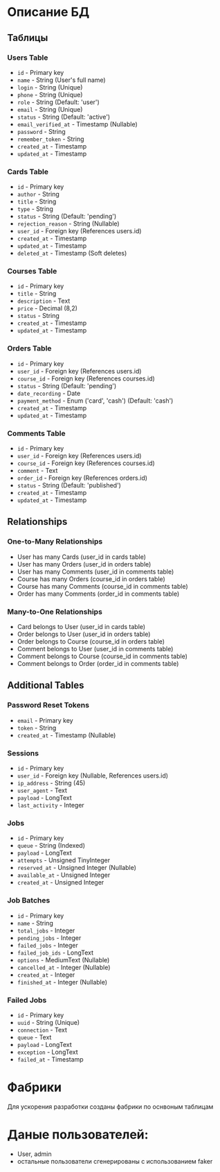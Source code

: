 
# Описание БД

## Таблицы

### Users Table
- `id` - Primary key
- `name` - String (User's full name)
- `login` - String (Unique)
- `phone` - String (Unique)
- `role` - String (Default: 'user')
- `email` - String (Unique)
- `status` - String (Default: 'active')
- `email_verified_at` - Timestamp (Nullable)
- `password` - String
- `remember_token` - String
- `created_at` - Timestamp
- `updated_at` - Timestamp

### Cards Table
- `id` - Primary key
- `author` - String
- `title` - String
- `type` - String
- `status` - String (Default: 'pending')
- `rejection_reason` - String (Nullable)
- `user_id` - Foreign key (References users.id)
- `created_at` - Timestamp
- `updated_at` - Timestamp
- `deleted_at` - Timestamp (Soft deletes)

### Courses Table
- `id` - Primary key
- `title` - String
- `description` - Text
- `price` - Decimal (8,2)
- `status` - String
- `created_at` - Timestamp
- `updated_at` - Timestamp

### Orders Table
- `id` - Primary key
- `user_id` - Foreign key (References users.id)
- `course_id` - Foreign key (References courses.id)
- `status` - String (Default: 'pending')
- `date_recording` - Date
- `payment_method` - Enum ('card', 'cash') (Default: 'cash')
- `created_at` - Timestamp
- `updated_at` - Timestamp

### Comments Table
- `id` - Primary key
- `user_id` - Foreign key (References users.id)
- `course_id` - Foreign key (References courses.id)
- `comment` - Text
- `order_id` - Foreign key (References orders.id)
- `status` - String (Default: 'published')
- `created_at` - Timestamp
- `updated_at` - Timestamp

## Relationships

### One-to-Many Relationships
- User has many Cards (user_id in cards table)
- User has many Orders (user_id in orders table)
- User has many Comments (user_id in comments table)
- Course has many Orders (course_id in orders table)
- Course has many Comments (course_id in comments table)
- Order has many Comments (order_id in comments table)

### Many-to-One Relationships
- Card belongs to User (user_id in cards table)
- Order belongs to User (user_id in orders table)
- Order belongs to Course (course_id in orders table)
- Comment belongs to User (user_id in comments table)
- Comment belongs to Course (course_id in comments table)
- Comment belongs to Order (order_id in comments table)

## Additional Tables

### Password Reset Tokens
- `email` - Primary key
- `token` - String
- `created_at` - Timestamp (Nullable)

### Sessions
- `id` - Primary key
- `user_id` - Foreign key (Nullable, References users.id)
- `ip_address` - String (45)
- `user_agent` - Text
- `payload` - LongText
- `last_activity` - Integer

### Jobs
- `id` - Primary key
- `queue` - String (Indexed)
- `payload` - LongText
- `attempts` - Unsigned TinyInteger
- `reserved_at` - Unsigned Integer (Nullable)
- `available_at` - Unsigned Integer
- `created_at` - Unsigned Integer

### Job Batches
- `id` - Primary key
- `name` - String
- `total_jobs` - Integer
- `pending_jobs` - Integer
- `failed_jobs` - Integer
- `failed_job_ids` - LongText
- `options` - MediumText (Nullable)
- `cancelled_at` - Integer (Nullable)
- `created_at` - Integer
- `finished_at` - Integer (Nullable)

### Failed Jobs
- `id` - Primary key
- `uuid` - String (Unique)
- `connection` - Text
- `queue` - Text
- `payload` - LongText
- `exception` - LongText
- `failed_at` - Timestamp

# Фабрики

Для ускорения разработки созданы фабрики по оснвоным таблицам

# Даные пользователей:
- User, admin
- остальные пользователи сгенерированы с использованием faker